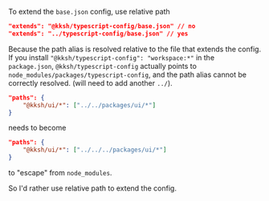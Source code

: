 To extend the `base.json` config, use relative path

```json
"extends": "@kksh/typescript-config/base.json" // no
"extends": "../typescript-config/base.json" // yes
```

Because the path alias is resolved relative to the file that extends the config.
If you install `"@kksh/typescript-config": "workspace:*"` in the `package.json`,
`@kksh/typescript-config` actually points to `node_modules/packages/typescript-config`,
and the path alias cannot be correctly resolved. (will need to add another `../`).

```json
"paths": {
    "@kksh/ui/*": ["../../packages/ui/*"]
}
```

needs to become

```json
"paths": {
    "@kksh/ui/*": ["../../../packages/ui/*"]
}
```

to "escape" from `node_modules`.

So I'd rather use relative path to extend the config.
